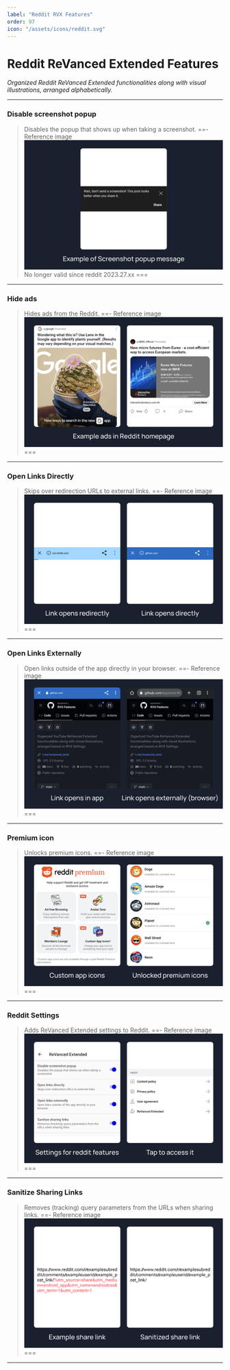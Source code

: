 ```yaml
---
label: "Reddit RVX Features"
order: 97
icon: "/assets/icons/reddit.svg"
---
```


# Reddit ReVanced Extended Features
<i>Organized Reddit ReVanced Extended functionalities along with visual illustrations, arranged alphabetically.</i>

---
### Disable screenshot popup

>Disables the popup that shows up when taking a screenshot.
==- Reference image
![](/assets/reddit/Disable-screenshot-popup.jpg)
>No longer valid since reddit 2023.27.xx
===
---
### Hide ads
>Hides ads from the Reddit.
==- Reference image
![](/assets/reddit/Hide-ads.jpg)
===
---
### Open Links Directly
>Skips over redirection URLs to external links.
==- Reference image
![](/assets/reddit/Open-Links-Directly.jpg)
===
---
### Open Links Externally
>Open links outside of the app directly in your browser.
==- Reference image
![](/assets/reddit/Open-Links-Externally.jpg)
===
---
### Premium icon
>Unlocks premium icons.
==- Reference image
![](/assets/reddit/Premium-icon.jpg)
===
---
### Reddit Settings
>Adds ReVanced Extended settings to Reddit.
==- Reference image
![](/assets/reddit/Reddit-Settings.jpg)
===
---
### Sanitize Sharing Links
>Removes (tracking) query parameters from the URLs when sharing links.
==- Reference image
![](/assets/reddit/Sanitize-Sharing-Links.jpg)
===
---
